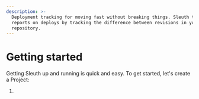 ```yaml
---
description: >-
  Deployment tracking for moving fast without breaking things. Sleuth tracks and
  reports on deploys by tracking the difference between revisions in your code
  repository.
---
```


# Getting started

Getting Sleuth up and running is quick and easy. To get started, let's create a Project: 

1. 


